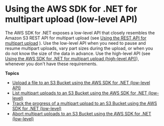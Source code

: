 # Using the AWS SDK for \.NET for multipart upload \(low\-level API\)<a name="usingLLmpuDotNet"></a>

The AWS SDK for \.NET exposes a low\-level API that closely resembles the Amazon S3 REST API for multipart upload \(see [Using the REST API for multipart upload](UsingRESTAPImpUpload.md) \)\. Use the low\-level API when you need to pause and resume multipart uploads, vary part sizes during the upload, or when you do not know the size of the data in advance\. Use the high\-level API \(see [Using the AWS SDK for \.NET for multipart upload \(high\-level API\)](usingHLmpuDotNet.md)\), whenever you don't have these requirements\.

**Topics**
+ [Upload a file to an S3 Bucket using the AWS SDK for \.NET \(low\-level API\)](LLuploadFileDotNet.md)
+ [List multipart uploads to an S3 Bucket using the AWS SDK for \.NET \(low\-level\)](LLlistMPuploadsDotNet.md)
+ [Track the progress of a multipart upload to an S3 Bucket using the AWS SDK for \.NET \(low\-level\)](LLTrackProgressMPUNet.md)
+ [Abort multipart uploads to an S3 Bucket using the AWS SDK for \.NET \(low\-level\)](LLAbortMPUnet.md)